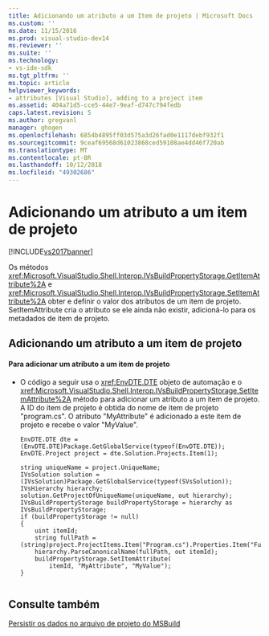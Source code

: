 ```yaml
---
title: Adicionando um atributo a um Item de projeto | Microsoft Docs
ms.custom: ''
ms.date: 11/15/2016
ms.prod: visual-studio-dev14
ms.reviewer: ''
ms.suite: ''
ms.technology:
- vs-ide-sdk
ms.tgt_pltfrm: ''
ms.topic: article
helpviewer_keywords:
- attributes [Visual Studio], adding to a project item
ms.assetid: 404a71d5-cce5-44e7-9eaf-d747c794fedb
caps.latest.revision: 5
ms.author: gregvanl
manager: ghogen
ms.openlocfilehash: 6854b4895ff03d575a3d26fad0e1117debf932f1
ms.sourcegitcommit: 9ceaf69568d61023868ced59108ae4dd46f720ab
ms.translationtype: MT
ms.contentlocale: pt-BR
ms.lasthandoff: 10/12/2018
ms.locfileid: "49302686"
---
```

# <a name="adding-an-attribute-to-a-project-item"></a>Adicionando um atributo a um item de projeto
[!INCLUDE[vs2017banner](../includes/vs2017banner.md)]

Os métodos <xref:Microsoft.VisualStudio.Shell.Interop.IVsBuildPropertyStorage.GetItemAttribute%2A> e <xref:Microsoft.VisualStudio.Shell.Interop.IVsBuildPropertyStorage.SetItemAttribute%2A> obter e definir o valor dos atributos de um item de projeto. SetItemAttribute cria o atributo se ele ainda não existir, adicioná-lo para os metadados de item de projeto.  
  
## <a name="adding-an-attribute-to-a-project-item"></a>Adicionando um atributo a um item de projeto  
  
#### <a name="to-add-an-attribute-to-a-project-item"></a>Para adicionar um atributo a um item de projeto  
  
-   O código a seguir usa o <xref:EnvDTE.DTE> objeto de automação e o <xref:Microsoft.VisualStudio.Shell.Interop.IVsBuildPropertyStorage.SetItemAttribute%2A> método para adicionar um atributo a um item de projeto. A ID do item de projeto é obtida do nome de item de projeto "program.cs". O atributo "MyAttribute" é adicionado a este item de projeto e recebe o valor "MyValue".  
  
    ```  
    EnvDTE.DTE dte = (EnvDTE.DTE)Package.GetGlobalService(typeof(EnvDTE.DTE));  
    EnvDTE.Project project = dte.Solution.Projects.Item(1);  
  
    string uniqueName = project.UniqueName;  
    IVsSolution solution =     (IVsSolution)Package.GetGlobalService(typeof(SVsSolution));  
    IVsHierarchy hierarchy;  
    solution.GetProjectOfUniqueName(uniqueName, out hierarchy);  
    IVsBuildPropertyStorage buildPropertyStorage = hierarchy as IVsBuildPropertyStorage;  
    if (buildPropertyStorage != null)  
    {  
        uint itemId;  
        string fullPath =         (string)project.ProjectItems.Item("Program.cs").Properties.Item("FullPath").Value;  
        hierarchy.ParseCanonicalName(fullPath, out itemId);  
        buildPropertyStorage.SetItemAttribute(  
            itemId, "MyAttribute", "MyValue");  
    }  
  
    ```  
  
## <a name="see-also"></a>Consulte também  
 [Persistir os dados no arquivo de projeto do MSBuild](../extensibility/internals/persisting-data-in-the-msbuild-project-file.md)


